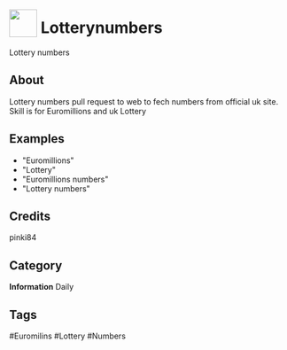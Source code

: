 # <img src="https://raw.githack.com/FortAwesome/Font-Awesome/master/svgs/solid/money-bill-wave.svg" card_color="#000" width="50" height="50" style="vertical-align:bottom"/> Lotterynumbers
Lottery numbers

## About
Lottery numbers pull request to web to fech numbers from official uk site.
Skill is for Euromillions and uk Lottery 

## Examples
* "Euromillions"
* "Lottery"
* "Euromillions numbers"
* "Lottery numbers"
## Credits
pinki84 

## Category
**Information**
Daily

## Tags
#Euromilins
#Lottery
#Numbers

